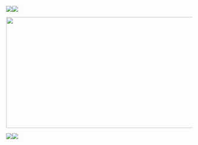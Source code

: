 <a><img src='https://i.imgur.com/LyHic3i.gif'/></a><a><img src='https://i.imgur.com/LyHic3i.gif'/></a>

<div align="center">
   <img src="https://media.giphy.com/media/dWesBcTLavkZuG35MI/giphy.gif" width="600" height="300"/>
</div>

<a><img src='https://i.imgur.com/LyHic3i.gif'/></a><a><img src='https://i.imgur.com/LyHic3i.gif'/></a>

